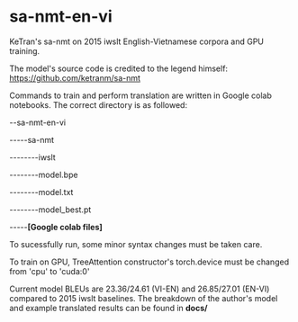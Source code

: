 # sa-nmt-en-vi
KeTran's sa-nmt on 2015 iwslt English-Vietnamese corpora and GPU training.

The model's source code is credited to the legend himself: https://github.com/ketranm/sa-nmt

Commands to train and perform translation are written in Google colab notebooks. The correct directory is as followed:

--sa-nmt-en-vi

-----sa-nmt

--------iwslt

--------model.bpe

--------model.txt

--------model_best.pt

-----**[Google colab files]**


To sucessfully run, some minor syntax changes must be taken care.

To train on GPU, TreeAttention constructor's torch.device must be changed from 'cpu' to 'cuda:0'

Current model BLEUs are 23.36/24.61 (VI-EN) and 26.85/27.01 (EN-VI) compared to 2015 iwslt baselines. The breakdown of the author's model and example translated results can be found in **docs/**

